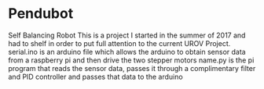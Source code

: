 # Pendubot
Self Balancing Robot
This is a project I started in the summer of 2017 and had to shelf in order to put full attention to the current UROV Project.
serial.ino is an arduino file which allows the arduino to obtain sensor data from a raspberry pi and then drive the two stepper motors
name.py is the pi program that reads the sensor data, passes it through a complimentary filter and PID controller and passes that data to the arduino
